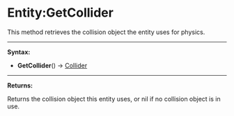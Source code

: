 # Entity:GetCollider

This method retrieves the collision object the entity uses for physics.

---
**Syntax:**

- **GetCollider**() -> [Collider](Collider.md)

---

**Returns:**

Returns the collision object this entity uses, or nil if no collision object is in use.